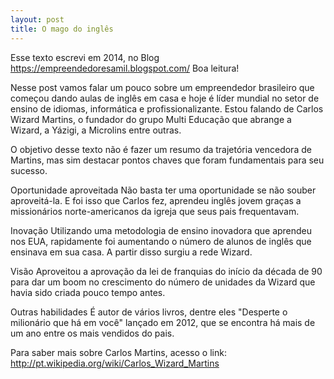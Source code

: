 ```yaml
---
layout: post
title: O mago do inglês
---
```


Esse texto escrevi em 2014, no Blog https://empreendedoresamil.blogspot.com/ Boa leitura!

Nesse post vamos falar um pouco sobre um empreendedor brasileiro que começou dando aulas de inglês em casa e hoje é líder mundial no setor de ensino de idiomas, informática e profissionalizante. Estou falando de Carlos Wizard Martins, o fundador do grupo Multi Educação que abrange a Wizard, a Yázigi, a Microlins entre outras.

O objetivo desse texto não é fazer um resumo da trajetória vencedora de Martins, mas sim destacar pontos chaves que foram fundamentais para seu sucesso.

Oportunidade aproveitada
Não basta ter uma oportunidade se não souber aproveitá-la. E foi isso que Carlos fez, aprendeu inglês jovem graças a missionários norte-americanos da igreja que seus pais frequentavam.

Inovação
Utilizando uma metodologia de ensino inovadora que aprendeu nos EUA, rapidamente foi aumentando o número de alunos de inglês que ensinava em sua casa. A partir disso surgiu a rede Wizard.

Visão
Aproveitou a aprovação da lei de franquias do início da década de 90 para dar um boom no crescimento do número de unidades da Wizard que havia sido criada pouco tempo antes.

Outras habilidades
É autor de vários livros, dentre eles "Desperte o milionário que há em você" lançado em 2012, que se encontra há mais de um ano entre os mais vendidos do pais.

Para saber mais sobre Carlos Martins, acesso o link:
http://pt.wikipedia.org/wiki/Carlos_Wizard_Martins
